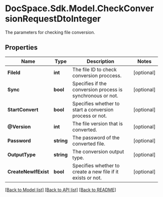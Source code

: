 # DocSpace.Sdk.Model.CheckConversionRequestDtoInteger
The parameters for checking file conversion.

## Properties

Name | Type | Description | Notes
------------ | ------------- | ------------- | -------------
**FileId** | **int** | The file ID to check conversion proccess. | [optional] 
**Sync** | **bool** | Specifies if the conversion process is synchronous or not. | [optional] 
**StartConvert** | **bool** | Specifies whether to start a conversion process or not. | [optional] 
**@Version** | **int** | The file version that is converted. | [optional] 
**Password** | **string** | The password of the converted file. | [optional] 
**OutputType** | **string** | The conversion output type. | [optional] 
**CreateNewIfExist** | **bool** | Specifies whether to create a new file if it exists or not. | [optional] 

[[Back to Model list]](../README.md#documentation-for-models) [[Back to API list]](../README.md#documentation-for-api-endpoints) [[Back to README]](../README.md)

